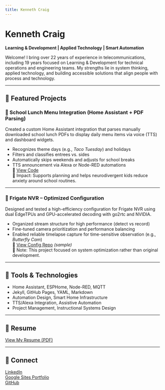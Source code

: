```yaml
---
title: Kenneth Craig
---
```


# Kenneth Craig  
**Learning & Development | Applied Technology | Smart Automation**

Welcome! I bring over 22 years of experience in telecommunications, including 19 years focused on Learning & Development for technical operations and engineering teams. My strengths lie in system thinking, applied technology, and building accessible solutions that align people with process and technology.

---

## 🧠 Featured Projects

### 🍎 School Lunch Menu Integration (Home Assistant + PDF Parsing)
Created a custom Home Assistant integration that parses manually downloaded school lunch PDFs to display daily menu items via voice (TTS) and dashboard widgets.  
- Recognizes theme days (e.g., *Taco Tuesday*) and holidays  
- Filters and classifies entrees vs. sides  
- Automatically skips weekends and adjusts for school breaks  
- TTS announcement via Alexa or Node-RED automations  
🔗 [View Code](https://github.com/kcraig73/animated-octo-barnacle)  
📌 Impact: Supports planning and helps neurodivergent kids reduce anxiety around school routines.

---

### 🎥 Frigate NVR – Optimized Configuration
Designed and tested a high-efficiency configuration for Frigate NVR using dual EdgeTPUs and GPU-accelerated decoding with go2rtc and NVIDIA.  
- Organized stream structure for high performance (detect vs record)  
- Fine-tuned camera prioritization and performance balancing  
- Enabled reliable timelapse capture for time-sensitive observation (e.g., *Butterfly Cam*)  
🔗 [View Config Repo](https://github.com/kcraig73/frigate-config-kcraig73) *(sample)*  
📌 Note: This project focused on system optimization rather than original development.

---

## 🧰 Tools & Technologies

- Home Assistant, ESPHome, Node-RED, MQTT  
- Jekyll, GitHub Pages, YAML, Markdown  
- Automation Design, Smart Home Infrastructure  
- TTS/Alexa Integration, Assistive Automation  
- Project Management, Instructional Systems Design

---

## 📄 Resume
[View My Resume (PDF)](https://drive.google.com/YOUR-RESUME-LINK)

---

## 🔗 Connect
[LinkedIn](https://linkedin.com/in/YOUR-LINKEDIN)  
[Google Sites Portfolio](https://sites.google.com/YOUR-SITE)  
[GitHub](https://github.com/kcraig73)
